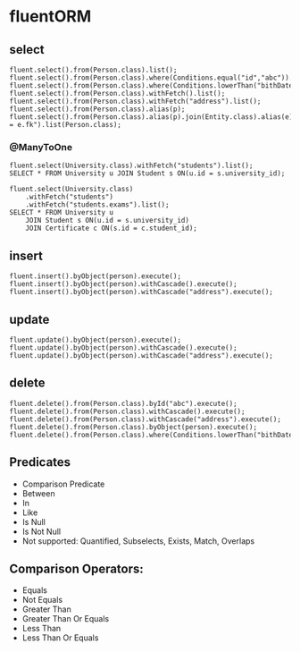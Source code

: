 # fluentORM

## select

    fluent.select().from(Person.class).list();
    fluent.select().from(Person.class).where(Conditions.equal("id","abc")).uniqueResult();
    fluent.select().from(Person.class).where(Conditions.lowerThan("bithDate",dateTime)).list();
    fluent.select().from(Person.class).withFetch().list();
    fluent.select().from(Person.class).withFetch("address").list();
    fluent.select().from(Person.class).alias(p);
    fluent.select().from(Person.class).alias(p).join(Entity.class).alias(e).on("p.id = e.fk").list(Person.class);
    
### @ManyToOne
   
    fluent.select(University.class).withFetch("students").list();
    SELECT * FROM University u JOIN Student s ON(u.id = s.university_id);

    fluent.select(University.class)
        .withFetch("students")
        .withFetch("students.exams").list();
    SELECT * FROM University u 
        JOIN Student s ON(u.id = s.university_id)
        JOIN Certificate c ON(s.id = c.student_id);
    
    
## insert

    fluent.insert().byObject(person).execute();
    fluent.insert().byObject(person).withCascade().execute();
    fluent.insert().byObject(person).withCascade("address").execute();

## update

    fluent.update().byObject(person).execute();
    fluent.update().byObject(person).withCascade().execute();
    fluent.update().byObject(person).withCascade("address").execute();

## delete

    fluent.delete().from(Person.class).byId("abc").execute();
    fluent.delete().from(Person.class).withCascade().execute();
    fluent.delete().from(Person.class).withCascade("address").execute();
    fluent.delete().from(Person.class).byObject(person).execute();
    fluent.delete().from(Person.class).where(Conditions.lowerThan("bithDate",dateTime)).execute();


## Predicates
* Comparison Predicate
* Between
* In
* Like
* Is Null
* Is Not Null
* Not supported: Quantified, Subselects, Exists, Match, Overlaps

## Comparison Operators:
* Equals
* Not Equals
* Greater Than
* Greater Than Or Equals
* Less Than
* Less Than Or Equals





